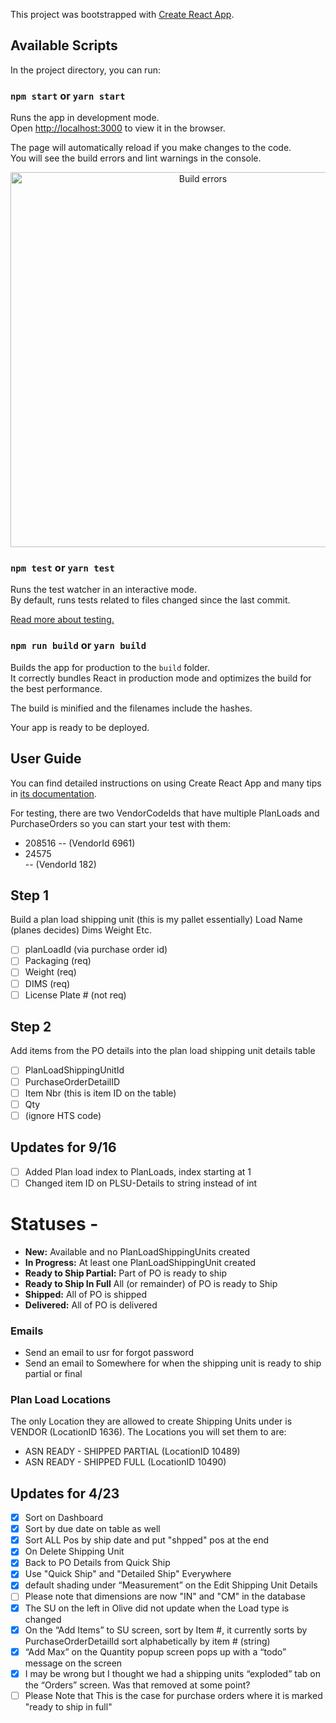 This project was bootstrapped with [Create React App](https://github.com/facebook/create-react-app).

## Available Scripts

In the project directory, you can run:

### `npm start` or `yarn start`

Runs the app in development mode.<br>
Open [http://localhost:3000](http://localhost:3000) to view it in the browser.

The page will automatically reload if you make changes to the code.<br>
You will see the build errors and lint warnings in the console.

<p align='center'>
<img src='https://cdn.jsdelivr.net/gh/marionebl/create-react-app@9f6282671c54f0874afd37a72f6689727b562498/screencast-error.svg' width='600' alt='Build errors'>
</p>

### `npm test` or `yarn test`

Runs the test watcher in an interactive mode.<br>
By default, runs tests related to files changed since the last commit.

[Read more about testing.](https://facebook.github.io/create-react-app/docs/running-tests)

### `npm run build` or `yarn build`

Builds the app for production to the `build` folder.<br>
It correctly bundles React in production mode and optimizes the build for the best performance.

The build is minified and the filenames include the hashes.<br>

Your app is ready to be deployed.

## User Guide

You can find detailed instructions on using Create React App and many tips in [its documentation](https://facebook.github.io/create-react-app/).

For testing, there are two VendorCodeIds that have multiple PlanLoads and PurchaseOrders so you can start your test with them:

-   208516
    -- (VendorId 6961)
-   24575  
     -- (VendorId 182)

## Step 1

Build a plan load shipping unit (this is my pallet essentially)
Load Name (planes decides)
Dims
Weight
Etc.

-   [ ] planLoadId (via purchase order id)
-   [ ] Packaging (req)
-   [ ] Weight (req)
-   [ ] DIMS (req)
-   [ ] License Plate # (not req)

## Step 2

Add items from the PO details into the plan load shipping unit details table

-   [ ] PlanLoadShippingUnitId
-   [ ] PurchaseOrderDetailID
-   [ ] Item Nbr (this is item ID on the table)
-   [ ] Qty
-   [ ] (ignore HTS code)

## Updates for 9/16

-   [ ] Added Plan load index to PlanLoads, index starting at 1
-   [ ] Changed item ID on PLSU-Details to string instead of int

# Statuses -

-   **New:** Available and no PlanLoadShippingUnits created
-   **In Progress:** At least one PlanLoadShippingUnit created
-   **Ready to Ship Partial:** Part of PO is ready to ship
-   **Ready to Ship In Full** All (or remainder) of PO is ready to Ship
-   **Shipped:** All of PO is shipped
-   **Delivered:** All of PO is delivered

### Emails

-   Send an email to usr for forgot password
-   Send an email to Somewhere for when the shipping unit is ready to ship partial or final

### Plan Load Locations

The only Location they are allowed to create Shipping Units under is VENDOR (LocationID 1636). The Locations you will set them to are:

-   ASN READY - SHIPPED PARTIAL (LocationID 10489)
-   ASN READY - SHIPPED FULL (LocationID 10490)

## Updates for 4/23

-   [x] Sort on Dashboard
-   [x] Sort by due date on table as well
-   [x] Sort ALL Pos by ship date and put "shpped" pos at the end
-   [x] On Delete Shipping Unit
-   [x] Back to PO Details from Quick Ship
-   [x] Use "Quick Ship" and "Detailed Ship" Everywhere
-   [x] default shading under “Measurement” on the Edit Shipping Unit Details
-   [ ] Please note that dimensions are now "IN" and "CM" in the database
-   [x] The SU on the left in Olive did not update when the Load type is changed
-   [x] On the “Add Items” to SU screen, sort by Item #, it currently sorts by PurchaseOrderDetailId sort alphabetically by item # (string)
-   [x] “Add Max” on the Quantity popup screen pops up with a “todo” message on the screen
-   [x] I may be wrong but I thought we had a shipping units “exploded” tab on the “Orders” screen. Was that removed at some point?
-   [ ] Please Note that This is the case for purchase orders where it is marked "ready to ship in full"
